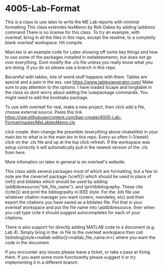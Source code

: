 # 4005-Lab-Format
This is a class to use latex to write the ME Lab reports with minimal formatting This class extendes texMemo by Rob Oakes by adding \address command There is no license for this class.  To try an example, with overleaf, bring in all the files in this repo, except the readme, to a completly blank overleaf workspace. Hit compile. 

Main.tex is an example code for Latex showing off some key things and how to use some of the packages installed in melabtexmemo, but does not go over everything. Dont modify the .cls file unless you really know what you are doing. If you do so please use a branch in this repo.


Becareful with tables, lots of weird stuff happens with them. Tables are special and a pain in the ass. use https://www.tablesgenerator.com/
Make sure to pay attention to the options. I have loaded lscape and longtable in the class so dont worry about adding the \usepackage commands. You might need to add the booktabs package.

To use with overleaf for real, make a new project, then click add a file, choose external source. Paste this link https://raw.githubusercontent.com/bao-create/4005-Lab-Format/master/MeLabtexMemo.cls

click create. then change the preamble (everything above \maketitle) in your main.tex to what is in the main.tex in this repo. Every so often (~1/week) click on the .cls file and up at the top click refresh. If the workspace was setup correctly it will automatically pull in the newest version of the .cls from here. 

More infomation on latex in general is on overleaf's website.

This class adds several packages most of which are formatting, but a few to note are the cleverref package (\cref{}) which should be used in place of \ref{} and biblatex which should be used by adding \addbibresource{"bib_file_name"}. and \printbibliography. These cite (\cite{}) and print the bibliogrpahy in IEEE style. For the .bib file use whatever citation manager you want (zotero, mendeley, etc) and then export the citations you have saved as a biblatex file. Put that in your overleaf workspace and put the file name into \addbibresource. then when you call type \cite it should suggest autocompletes for each of your citations.

There is also support for directly adding MATLAB code to a document (e.g. Lab 4). Simply bring in the .m file to the overleaf workspace then call \lstlisting[style=matlab-editor]{<matlab_file_name.m>} where you want the code in the document. 

If you encounter any issues please leave a ticket, or take a pass at fixing them. If you want some more functioanlty please suggest it or try implementing it in a different branch. 
